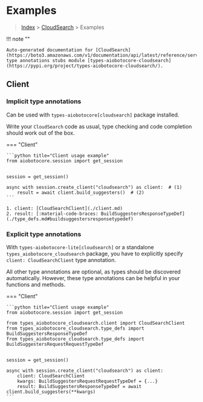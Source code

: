 # Examples

> [Index](../README.md) > [CloudSearch](./README.md) > Examples

!!! note ""

    Auto-generated documentation for [CloudSearch](https://boto3.amazonaws.com/v1/documentation/api/latest/reference/services/cloudsearch.html#CloudSearch)
    type annotations stubs module [types-aiobotocore-cloudsearch](https://pypi.org/project/types-aiobotocore-cloudsearch/).

## Client

### Implicit type annotations

Can be used with `types-aiobotocore[cloudsearch]` package installed.

Write your `CloudSearch` code as usual,
type checking and code completion should work out of the box.



=== "Client"

    ```python title="Client usage example"
    from aiobotocore.session import get_session


    session = get_session()

    async with session.create_client("cloudsearch") as client:  # (1)
        result = await client.build_suggesters()  # (2)
    ```

    1. client: [CloudSearchClient](./client.md)
    2. result: [:material-code-braces: BuildSuggestersResponseTypeDef](./type_defs.md#buildsuggestersresponsetypedef) 






### Explicit type annotations

With `types-aiobotocore-lite[cloudsearch]`
or a standalone `types_aiobotocore_cloudsearch` package, you have to explicitly specify
`client: CloudSearchClient` type annotation.

All other type annotations are optional, as types should be discovered automatically.
However, these type annotations can be helpful in your functions and methods.


=== "Client"

    ```python title="Client usage example"
    from aiobotocore.session import get_session

    from types_aiobotocore_cloudsearch.client import CloudSearchClient
    from types_aiobotocore_cloudsearch.type_defs import BuildSuggestersResponseTypeDef
    from types_aiobotocore_cloudsearch.type_defs import BuildSuggestersRequestRequestTypeDef


    session = get_session()

    async with session.create_client("cloudsearch") as client:
        client: CloudSearchClient
        kwargs: BuildSuggestersRequestRequestTypeDef = {...}
        result: BuildSuggestersResponseTypeDef = await client.build_suggesters(**kwargs)
    ```




